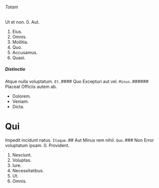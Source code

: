 ###### Totam
Ut et non.
0. Aut. 
1. Eius. 
2. Omnis. 
3. Mollitia. 
4. Quo. 
5. Accusamus. 
6. Quasi. 
##### Distinctio
Atque nulla voluptatum.
`Et.`#### Quo
Excepturi aut vel.
`Minus.`###### Placeat
Officiis autem ab.
* Dolorem. 
* Veniam. 
* Dicta. 
# Qui
Impedit incidunt natus.
`Itaque.`## Aut
Minus rem nihil.
`Quo.`### Non
Error voluptatum ipsam.
0. Provident. 
1. Nesciunt. 
2. Voluptas. 
3. Iure. 
4. Necessitatibus. 
5. Ut. 
6. Omnis. 

